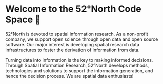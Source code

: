 # Welcome to the 52°North Code Space 🚀

52°North is devoted to spatial information research. As a non-profit company, we support open science through open data and open source software. Our major interest is developing spatial research data infrastructures to foster the derivation of information from data.

Turning data into information is the key to making informed decisions. Through Spatial Information Research, 52°North develops methods, technologies and solutions to support the information generation, and hence the decision process. We are spatial data enthusiasts!

